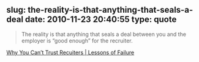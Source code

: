 slug: the-reality-is-that-anything-that-seals-a-deal
date: 2010-11-23 20:40:55
type: quote
---

> The reality is that anything that seals a deal between you and the employer is “good enough” for the recruiter.

[Why You Can’t Trust Recuiters | Lessons of Failure](http://www.lessonsoffailure.com/developers/trust-recuiters/)
